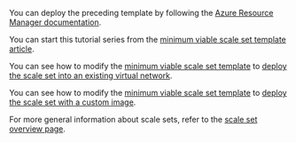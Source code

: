 You can deploy the preceding template by following the [Azure Resource Manager documentation](../articles/azure-resource-manager/resource-group-template-deploy.md).

You can start this tutorial series from the [minimum viable scale set template article](../articles/virtual-machine-scale-sets/virtual-machine-scale-sets-mvss-start.md).

You can see how to modify the [minimum viable scale set template](../articles/virtual-machine-scale-sets/virtual-machine-scale-sets-mvss-start.md) to [deploy the scale set into an existing virtual network](../articles/virtual-machine-scale-sets/virtual-machine-scale-sets-mvss-existing-vnet.md).

You can see how to modify the [minimum viable scale set template](../articles/virtual-machine-scale-sets/virtual-machine-scale-sets-mvss-start.md) to [deploy the scale set with a custom image](../articles/virtual-machine-scale-sets/virtual-machine-scale-sets-mvss-custom-image.md).

For more general information about scale sets, refer to the [scale set overview page](../articles/virtual-machine-scale-sets/virtual-machine-scale-sets-overview.md).
